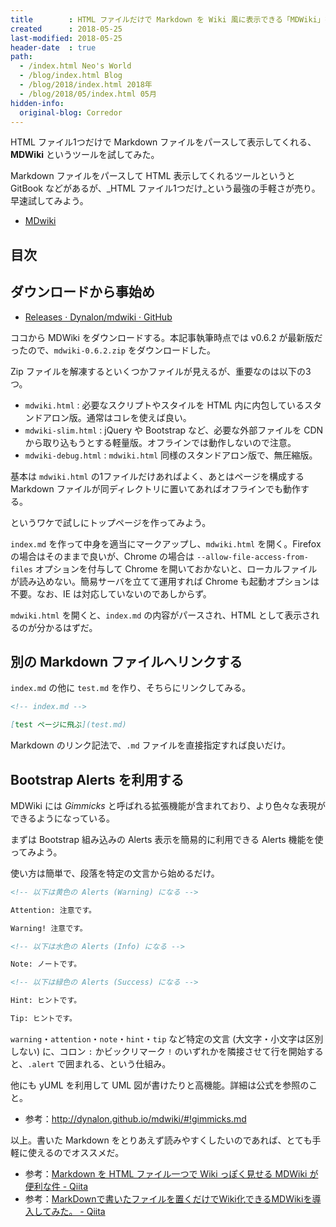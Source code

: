 ```yaml
---
title        : HTML ファイルだけで Markdown を Wiki 風に表示できる「MDWiki」を試してみた
created      : 2018-05-25
last-modified: 2018-05-25
header-date  : true
path:
  - /index.html Neo's World
  - /blog/index.html Blog
  - /blog/2018/index.html 2018年
  - /blog/2018/05/index.html 05月
hidden-info:
  original-blog: Corredor
---
```


HTML ファイル1つだけで Markdown ファイルをパースして表示してくれる、**MDWiki** というツールを試してみた。

Markdown ファイルをパースして HTML 表示してくれるツールというと GitBook などがあるが、_HTML ファイル1つだけ_という最強の手軽さが売り。早速試してみよう。

- [MDwiki](http://dynalon.github.io/mdwiki/)

## 目次

## ダウンロードから事始め

- [Releases · Dynalon/mdwiki · GitHub](https://github.com/Dynalon/mdwiki/releases)

ココから MDWiki をダウンロードする。本記事執筆時点では v0.6.2 が最新版だったので、`mdwiki-0.6.2.zip` をダウンロードした。

Zip ファイルを解凍するといくつかファイルが見えるが、重要なのは以下の3つ。

- `mdwiki.html` : 必要なスクリプトやスタイルを HTML 内に内包しているスタンドアロン版。通常はコレを使えば良い。
- `mdwiki-slim.html` : jQuery や Bootstrap など、必要な外部ファイルを CDN から取り込もうとする軽量版。オフラインでは動作しないので注意。
- `mdwiki-debug.html` : `mdwiki.html` 同様のスタンドアロン版で、無圧縮版。

基本は `mdwiki.html` の1ファイルだけあればよく、あとはページを構成する Markdown ファイルが同ディレクトリに置いてあればオフラインでも動作する。

というワケで試しにトップページを作ってみよう。

`index.md` を作って中身を適当にマークアップし、`mdwiki.html` を開く。Firefox の場合はそのままで良いが、Chrome の場合は `--allow-file-access-from-files` オプションを付与して Chrome を開いておかないと、ローカルファイルが読み込めない。簡易サーバを立てて運用すれば Chrome も起動オプションは不要。なお、IE は対応していないのであしからず。

`mdwiki.html` を開くと、`index.md` の内容がパースされ、HTML として表示されるのが分かるはずだ。

## 別の Markdown ファイルへリンクする

`index.md` の他に `test.md` を作り、そちらにリンクしてみる。

```markdown
<!-- index.md -->

[test ページに飛ぶ](test.md)
```

Markdown のリンク記法で、`.md` ファイルを直接指定すれば良いだけ。

## Bootstrap Alerts を利用する

MDWiki には _Gimmicks_ と呼ばれる拡張機能が含まれており、より色々な表現ができるようになっている。

まずは Bootstrap 組み込みの Alerts 表示を簡易的に利用できる Alerts 機能を使ってみよう。

使い方は簡単で、段落を特定の文言から始めるだけ。

```markdown
<!-- 以下は黄色の Alerts (Warning) になる -->

Attention: 注意です。

Warning! 注意です。

<!-- 以下は水色の Alerts (Info) になる -->

Note: ノートです。

<!-- 以下は緑色の Alerts (Success) になる -->

Hint: ヒントです。

Tip: ヒントです。
```

`warning`・`attention`・`note`・`hint`・`tip` など特定の文言 (大文字・小文字は区別しない) に、コロン `:` かビックリマーク `!` のいずれかを隣接させて行を開始すると、`.alert` で囲まれる、という仕組み。

他にも yUML を利用して UML 図が書けたりと高機能。詳細は公式を参照のこと。

- 参考：<http://dynalon.github.io/mdwiki/#!gimmicks.md>

以上。書いた Markdown をとりあえず読みやすくしたいのであれば、とても手軽に使えるのでオススメだ。

- 参考：[Markdown を HTML ファイル一つで Wiki っぽく見せる MDWiki が便利な件 - Qiita](https://qiita.com/sta/items/a1ee3537ce6e7cfe34a8)
- 参考：[MarkDownで書いたファイルを置くだけでWiki化できるMDWikiを導入してみた。 - Qiita](https://qiita.com/nusa/items/8b07a8d75abc2044fa87)
